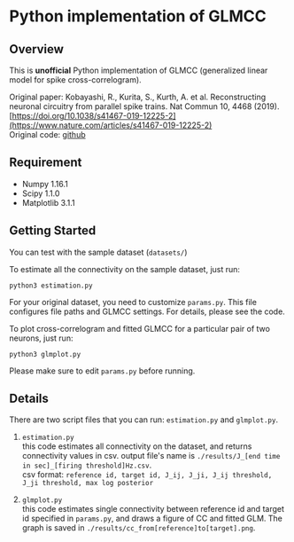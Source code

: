 # Python implementation of GLMCC

## Overview

This is **unofficial** Python implementation of GLMCC (generalized linear model for spike cross-correlogram).

Original paper: Kobayashi, R., Kurita, S., Kurth, A. et al. Reconstructing neuronal circuitry from parallel spike trains. Nat Commun 10, 4468 (2019). [https://doi.org/10.1038/s41467-019-12225-2](https://www.nature.com/articles/s41467-019-12225-2)  
Original code: [github](https://github.com/NII-Kobayashi/GLMCC)

## Requirement

* Numpy 1.16.1
* Scipy 1.1.0
* Matplotlib 3.1.1

## Getting Started

You can test with the sample dataset (`datasets/`)

To estimate all the connectivity on the sample dataset, just run:

```shell
python3 estimation.py
```

For your original dataset, you need to customize `params.py`.  This file configures file paths and GLMCC settings.  For details, please see the code.

To plot cross-correlogram and fitted GLMCC for a particular pair of two neurons, just run:

```shell
python3 glmplot.py
```

Please make sure to edit `params.py` before running.

## Details
There are two script files that you can run: `estimation.py` and  `glmplot.py`.

1. `estimation.py`  
this code estimates all connectivity on the dataset, and returns connectivity values in csv.
output file's name is `./results/J_[end time in sec]_[firing threshold]Hz.csv`.   
csv format: `reference id, target id, J_ij, J_ji, J_ij threshold, J_ji threshold, max log posterior`

2. `glmplot.py`  
this code estimates single connectivity between reference id and target id specified in `params.py`, and
draws a figure of CC and fitted GLM.  The graph is saved in `./results/cc_from[reference]to[target].png`.

